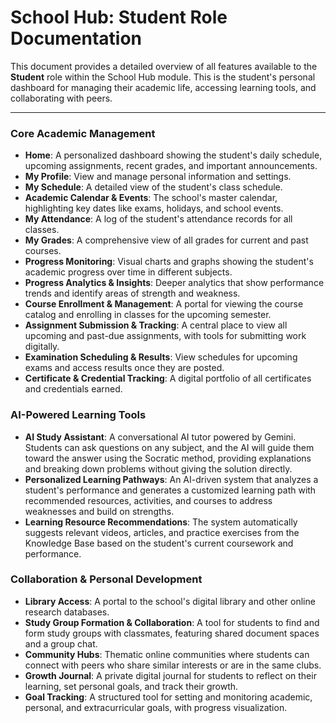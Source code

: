# School Hub: Student Role Documentation

This document provides a detailed overview of all features available to the **Student** role within the School Hub module. This is the student's personal dashboard for managing their academic life, accessing learning tools, and collaborating with peers.

---

### Core Academic Management

-   **Home**: A personalized dashboard showing the student's daily schedule, upcoming assignments, recent grades, and important announcements.
-   **My Profile**: View and manage personal information and settings.
-   **My Schedule**: A detailed view of the student's class schedule.
-   **Academic Calendar & Events**: The school's master calendar, highlighting key dates like exams, holidays, and school events.
-   **My Attendance**: A log of the student's attendance records for all classes.
-   **My Grades**: A comprehensive view of all grades for current and past courses.
-   **Progress Monitoring**: Visual charts and graphs showing the student's academic progress over time in different subjects.
-   **Progress Analytics & Insights**: Deeper analytics that show performance trends and identify areas of strength and weakness.
-   **Course Enrollment & Management**: A portal for viewing the course catalog and enrolling in classes for the upcoming semester.
-   **Assignment Submission & Tracking**: A central place to view all upcoming and past-due assignments, with tools for submitting work digitally.
-   **Examination Scheduling & Results**: View schedules for upcoming exams and access results once they are posted.
-   **Certificate & Credential Tracking**: A digital portfolio of all certificates and credentials earned.

### AI-Powered Learning Tools

-   **AI Study Assistant**: A conversational AI tutor powered by Gemini. Students can ask questions on any subject, and the AI will guide them toward the answer using the Socratic method, providing explanations and breaking down problems without giving the solution directly.
-   **Personalized Learning Pathways**: An AI-driven system that analyzes a student's performance and generates a customized learning path with recommended resources, activities, and courses to address weaknesses and build on strengths.
-   **Learning Resource Recommendations**: The system automatically suggests relevant videos, articles, and practice exercises from the Knowledge Base based on the student's current coursework and performance.

### Collaboration & Personal Development

-   **Library Access**: A portal to the school's digital library and other online research databases.
-   **Study Group Formation & Collaboration**: A tool for students to find and form study groups with classmates, featuring shared document spaces and a group chat.
-   **Community Hubs**: Thematic online communities where students can connect with peers who share similar interests or are in the same clubs.
-   **Growth Journal**: A private digital journal for students to reflect on their learning, set personal goals, and track their growth.
-   **Goal Tracking**: A structured tool for setting and monitoring academic, personal, and extracurricular goals, with progress visualization.
